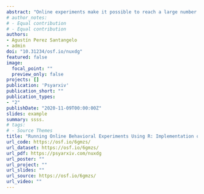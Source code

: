 ```yaml
---
abstract: "Online experiments make it possible to reach a large number of participants in a short time at a relatively low cost. However, uncontrolled conditions in online experiments can be problematic, particularly when it is paramount to measure participant’s response-time (RT) with millisecond-level precision. To evaluate the reliability of RT data collected online, we implemented a rapid two-digit number comparison task in a mobile-friendly open-source application using R-Shiny, a popular R package for web app development. In the task, subjects were briefly presented with a two-digit target number and had to decide if it was larger or smaller than a standard fixed number (65). A total of N=169 participants (109 with a mobile device, 60 on a desktop computer) completed 116 trials over a ~7-minute session. Using generalized linear mixed models estimated with Bayesian inference methods, we observed a classical numerical distance effect: RT decreases with the logarithm of the absolute difference between the target and the standard. Our results support the use of R-Shiny for RT-data collection. Furthermore, we report systematic delays in RTs induced by different OS, web-browsers, and devices, highlighting the relevance of this information to dissect the technological component from the psychological component of RTs. Our work provides the reader an example of a seamless and robust implementation of an RT decision making task running online over desktop and mobile devices. It further paves the ground for the design of simple cognitive tasks using only R, a widely popular programming framework among cognitive scientists."
# author_notes:
# - Equal contribution
# - Equal contribution
authors:
- Agustín Perez Santangelo
- admin
doi: "10.31234/osf.io/nuxdg"
featured: false
image:
  focal_point: ""
  preview_only: false
projects: []
publication: 'Psyarxiv'
publication_short: ""
publication_types:
- "2"
publishDate: "2020-11-09T00:00:00Z"
slides: example
summary: ssss.
# tags:
# - Source Themes
title: "Running Online Behavioral Experiments Using R: Implementation of a Response-Time Decision Making Task as an R-Shiny App [preprint]"
url_code: https://osf.io/6gmzs/
url_dataset: https://osf.io/6gmzs/
url_pdf: https://psyarxiv.com/nuxdg
url_poster: ""
url_project: ""
url_slides: ""
url_source: https://osf.io/6gmzs/
url_video: ""
---
```

